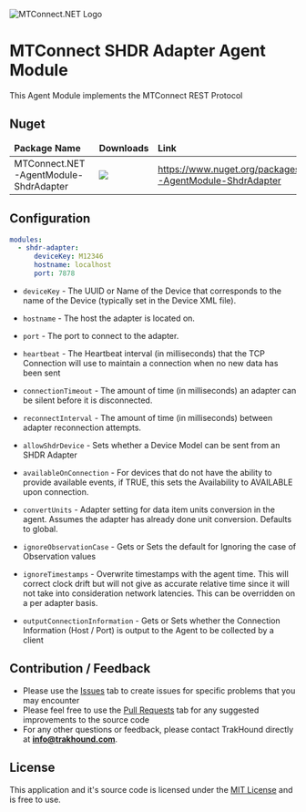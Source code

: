![MTConnect.NET Logo](https://raw.githubusercontent.com/TrakHound/MTConnect.NET/master/img/mtconnect-net-03-md.png) 

# MTConnect SHDR Adapter Agent Module
This Agent Module implements the MTConnect REST Protocol

## Nuget
<table>
    <thead>
        <tr>
            <td style="font-weight: bold;">Package Name</td>
            <td style="font-weight: bold;">Downloads</td>
            <td style="font-weight: bold;">Link</td>
        </tr>
    </thead>
    <tbody>
        <tr>
            <td>MTConnect.NET-AgentModule-ShdrAdapter</td>
            <td><img src="https://img.shields.io/nuget/dt/MTConnect.NET-AgentModule-ShdrAdapter?style=for-the-badge&logo=nuget&label=%20&color=%23333"/></td>
            <td><a href="https://www.nuget.org/packages/MTConnect.NET-AgentModule-ShdrAdapter">https://www.nuget.org/packages/MTConnect.NET-AgentModule-ShdrAdapter</a></td>
        </tr>
    </tbody>
</table>

## Configuration
```yaml
modules:
  - shdr-adapter:
      deviceKey: M12346
      hostname: localhost
      port: 7878
```

* `deviceKey` - The UUID or Name of the Device that corresponds to the name of the Device (typically set in the Device XML file).

* `hostname` - The host the adapter is located on.

* `port` - The port to connect to the adapter.

* `heartbeat` - The Heartbeat interval (in milliseconds) that the TCP Connection will use to maintain a connection when no new data has been sent

* `connectionTimeout` - The amount of time (in milliseconds) an adapter can be silent before it is disconnected.

* `reconnectInterval` - The amount of time (in milliseconds) between adapter reconnection attempts.

* `allowShdrDevice` - Sets whether a Device Model can be sent from an SHDR Adapter

* `availableOnConnection` - For devices that do not have the ability to provide available events, if TRUE, this sets the Availability to AVAILABLE upon connection.

* `convertUnits` - Adapter setting for data item units conversion in the agent. Assumes the adapter has already done unit conversion. Defaults to global.

* `ignoreObservationCase` - Gets or Sets the default for Ignoring the case of Observation values

* `ignoreTimestamps` - Overwrite timestamps with the agent time. This will correct clock drift but will not give as accurate relative time since it will not take into consideration network latencies. This can be overridden on a per adapter basis.

* `outputConnectionInformation` - Gets or Sets whether the Connection Information (Host / Port) is output to the Agent to be collected by a client


## Contribution / Feedback
- Please use the [Issues](https://github.com/TrakHound/MTConnect.NET/issues) tab to create issues for specific problems that you may encounter 
- Please feel free to use the [Pull Requests](https://github.com/TrakHound/MTConnect.NET/pulls) tab for any suggested improvements to the source code
- For any other questions or feedback, please contact TrakHound directly at **info@trakhound.com**.

## License
This application and it's source code is licensed under the [MIT License](https://choosealicense.com/licenses/mit/) and is free to use.

